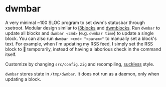 # dwmbar

A very minimal ~100 SLOC program to set dwm's statusbar through xsetroot. Modular design similar to [i3blocks](https://github.com/vivien/i3blocks) and [dwmblocks](https://github.com/torrinfail/dwmblocks). Run `dwmbar` to update all blocks and `dwmbar <cmd>` (e.g. `dwmbar time`) to update a single block. You can also run `dwmbar <cmd> "<param>"` to manually set a block's text. For example, when I'm updating my RSS feed, I simply set the RSS block to 🔁 temporarily, instead of having a laborious check in the command itself.

Customize by changing `src/config.zig` and recompiling, [suckless](https://suckless.org) style.

`dwmbar` stores state in `/tmp/dwmbar`. It does not run as a daemon, only when updating a block.
